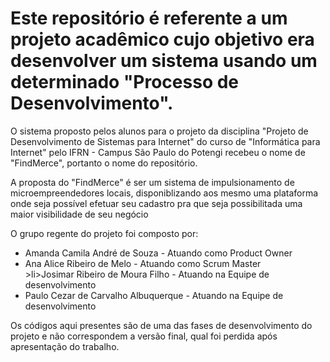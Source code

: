 <h1>Este repositório é referente a um projeto acadêmico cujo objetivo era desenvolver um sistema usando um determinado "Processo de Desenvolvimento".</h1>

<p>O sistema proposto pelos alunos para o projeto da disciplina "Projeto de Desenvolvimento de Sistemas para Internet" do curso de "Informática para Internet" pelo IFRN - Campus São Paulo do Potengi recebeu o nome de "FindMerce", portanto o nome do repositório.
<p>A proposta do "FindMerce" é  ser um sistema de impulsionamento de microempreendedores locais, disponiblizando aos mesmo uma plataforma onde seja possível efetuar seu cadastro pra que seja possibilitada uma maior visibilidade de seu negócio</p>
O grupo regente do projeto foi composto por:</p>
<ul>
<li>Amanda Camila André de Souza - Atuando como Product Owner</li>
<li>Ana Alice Ribeiro de Melo - Atuando como Scrum Master</li>
>li>Josimar Ribeiro de Moura Filho - Atuando na Equipe de desenvolvimento</li>
<li>Paulo Cezar de Carvalho Albuquerque - Atuando na Equipe de desenvolvimento</li>
</ul>
<p>Os códigos aqui presentes são de uma das fases de desenvolvimento do projeto e não correspondem a versão final, qual foi perdida após apresentação do trabalho.<p>
